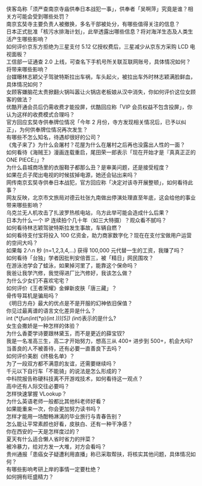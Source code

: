 侠客岛称「须严查南京寺庙供奉日本战犯一事」，供奉者「吴啊萍」究竟是谁？相关方可能会受到哪些处罚？  
南京玄奘寺主要负责人被撤换，多名干部被处分，有哪些值得关注的信息？  
日本正式批准「核污水排海计划」，此举透露出哪些信息？将对海洋生态及人类生活产生哪些影响？  
如何评价京东方拒绝为三星支付 5.12 亿授权费后，三星减少从京东方采购 LCD 电视面板？  
工信部一证通查 2.0 上线，可查名下手机号所关联互联网账号，具体情况如何？将带来哪些影响？  
台媒曝林志颖父子驾驶特斯拉出车祸，车头起火，被拉出车外时林志颖满脸鲜血，具体情况如何？  
女顾客嫌脑花太贵掀翻火锅叫嚣让火锅店老板娘从汉中消失，你如何评价这位女顾客的做法？  
优酷开通会员后仍需收费才能投屏，优酷回应称「VIP 会员权益不包含投屏」，你认为这样的收费模式合理吗？  
官方回应玄奘寺供奉牌位情况「今年 2 月份，寺方发现相关情况后，已予以纠正」，为何供奉牌位情况再次发生？  
有哪些不怎么知名，待遇却很好的公司？  
《鬼子来了》为什么会屠村？花屋为什么在屠村之后再也没露出人性的一面？  
如何看待《海贼王》漫画连载重启，尾田荣一郎表示「现在开始才是『真真正正的 ONE PIECE』」?  
为什么县城商场里的衣服鞋子都那么丑？是审美问题，还是接受程度？  
如果在贞子爬出电视的时候拔掉电源，她还会钻出来吗？  
网传南京玄奘寺供奉日本战犯，官方回应称「决定对该寺开展整顿」，如何看待此事？  
网友反映，北京市文旅局对德云社张九南做出停演处理直至年底，这会给他的事业带来哪些影响？  
乌克兰无人机攻击了扎波罗热核电站，乌方此举可能会造成什么后果？  
日本为什么一个 IP 连续拍个几十年（如三大特摄）？观众看不腻吗？  
如何看待林志颖驾驶特斯拉发生事故，车辆自燃？  
如何看待支付宝将投入 100 亿资金，助力商家数字化？现在在支付宝做用户运营的空间大吗？  
如果每 2∧n 秒 (n=1,2,3,4,…) 获得 100,000 元代替一生的工资，我赚了吗？  
如何看待「台独」学者因批判安倍晋三，被「精日」网民围攻？  
在游泳池学会了蛙泳，如果掉河里了，能靠这个保命吗？  
我爸让我学汽修，我觉得进厂比汽修好，我该怎么做？  
为什么少女们不喜欢宅宅？  
如何评价《王者荣耀》金蝉新皮肤「唐三藏」？  
骨传导耳机是骗局吗？  
《明日方舟》最大的优点是不是开服的幻神依旧保值？  
你见过最离谱的语言文化差异是什么？  
int (*(*fun(int*(*p)(int *)))[5]) (int*)表示的是什么?  
女生会撒娇是一种怎样的体验？  
为什么香菱学诗要跟林黛玉，而不是更近的薛宝钗?  
我是一名准高三生，高二才开始努力，想高三从 400+ 进步到 500+，机会大吗?  
当善良的人不被善待，还有必要一直善良下去吗？  
如何评价美剧《终极名单》？  
为了一段双方都不满意的友谊，还需要继续吗？  
千元以下自行车「不能骑」的说法是怎么形成的？  
中科院报告称硬科技离不开游戏技术，如何看待这一观点？  
高中还有人际交往必要吗？  
怎样快速掌握 VLookup？  
为什么英语老师一般都比其他科老师好看？  
如果能重来一次，你会更加努力读书吗？  
怎样才能用一场酣畅淋漓的毕业旅行与青春告别？  
怎么能让平常素颜也好看，皮肤白、还有一种干净感？  
你在西安的一天是怎样度过的？  
夏天有什么适合懒人省时省力的拌菜？  
被冷暴力，给对方发一大堆，对方会看吗？  
贵州通报「患癌女子疑遭利用直播」称已采取帮扶，将核实其他问题，具体情况如何？  
有哪些影响考研上岸的事情一定要杜绝？  
如何拥有旺盛精力？  

